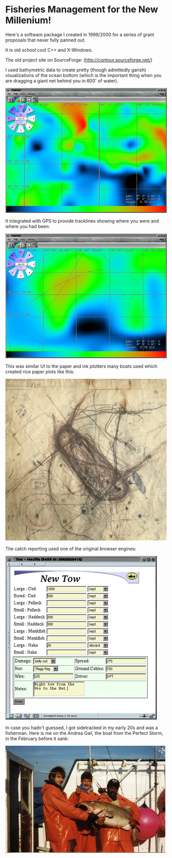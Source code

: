 # Fisheries Management for the New Millenium!

Here's a software package I created in 1999/2000 for a series of grant proposals that never fully panned out. 

It is old school cool C++ and X-Windows. 

The old project site on SourceForge: (http://contour.sourceforge.net/)

I used bathymetric data to create pretty (though admittedly garish) visualizations of the
ocean bottom (which is the important thing when you are dragging a giant net behind you in 600' of water). 

![scr1](./images/2002-04-28-a.png)

It integrated with GPS to provide tracklines showing where you were and where you had been:

![scr2](./images/2002-04-28-b.png) 

This was similar UI to the paper and ink plotters many boats used which created rice paper plots like this:

![paper](./images/contour-1.png)

The catch reporting used one of the original browser engines:

![report](./images/2002-05-14-a.png)

In case you hadn't guessed, I got sidetracked in my early 20s and was a fisherman. Here is me on the Andrea Gail, the boat from the Perfect Storm, in the February before it sank:

![crew](./images/Dominic-previous-crew11.jpg)
